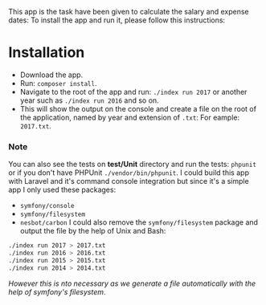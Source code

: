 This app is the task have been given to calculate the salary and expense dates:
To install the app and run it, please follow this instructions:

# Installation

- Download the app.
- Run: `composer install`.
- Navigate to the root of the app and run: `./index run 2017` or another year such as `./index run 2016` and so on.
- This will show the output on the console and create a file on the root of the application, named by year and extension of `.txt`: For eample: `2017.txt`.

### Note
You can also see the tests on **test/Unit** directory and run the tests: `phpunit` or if you don't have PHPUnit `./vendor/bin/phpunit`.
I could build this app with Laravel and it's command console integration but since it's a simple app I only used these packages:
- `symfony/console`
- `symfony/filesystem`
- `nesbot/carbon` 
I could also remove the `symfony/filesystem` package and output the file by the help of Unix and Bash: 

```bash
./index run 2017 > 2017.txt
./index run 2016 > 2016.txt
./index run 2015 > 2015.txt
./index run 2014 > 2014.txt
``` 

_However this is nto necessary as we generate a file automatically with the help of symfony's filesystem_.